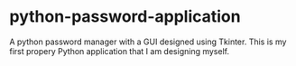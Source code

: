 # python-password-application
A python password manager with a GUI designed using Tkinter. This is my first propery Python application that I am designing myself.
